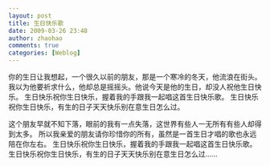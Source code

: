 ```yaml
---
layout: post
title: 生日快乐歌
date: 2009-03-26 23:48
author: zhaohao
comments: true
categories: [Weblog]
---
```

你的生日让我想起，一个很久以前的朋友，那是一个寒冷的冬天，他流浪在街头。
我以为他要祈求什么，他却总是摇摇头。他说今天是他的生日，却没人祝他生日快乐。
生日快乐祝你生日快乐，握着我的手跟我一起唱这首生日快乐歌。
生日快乐祝你生日快乐，有生的日子天天快乐别在意生日怎么过。

这个朋友早就不知下落，眼前的我有一点失落，这世界有些人一无所有有些人却得到太多。
所以我亲爱的朋友请你珍惜你的所有，虽然是一首生日才唱的歌也永远陪在你左右。
生日快乐祝你生日快乐，握着我的手跟我一起唱这首生日快乐歌。
生日快乐祝你生日快乐，有生的日子天天快乐别在意生日怎么过……
